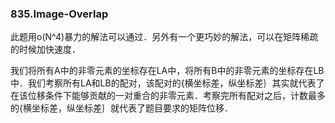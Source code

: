 ### 835.Image-Overlap

此题用o(N^4)暴力的解法可以通过．另外有一个更巧妙的解法，可以在矩阵稀疏的时候加快速度．

我们将所有A中的非零元素的坐标存在LA中，将所有B中的非零元素的坐标存在LB中．我们考察所有LA和LB的配对，该配对的{横坐标差，纵坐标差｝其实就代表了在该位移条件下能够贡献的一对重合的非零元素．考察完所有配对之后，计数最多的{横坐标差，纵坐标差｝就代表了题目要求的矩阵位移．
